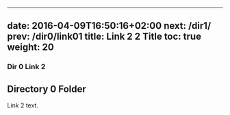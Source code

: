 
---
date: 2016-04-09T16:50:16+02:00
next: /dir1/
prev: /dir0/link01
title: Link 2 2 Title
toc: true
weight: 20
---

### Dir 0 Link 2

## Directory 0 Folder 

Link 2 text.
